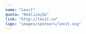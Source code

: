 ```yaml
---
name: "Levit"
quota: "Realização"
link: "http://levit.co"
logo: "images/sponsors/levit.svg"
---
```

